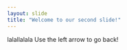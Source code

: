 ```yaml
---
layout: slide
title: "Welcome to our second slide!"
---
```

lalallalala
Use the left arrow to go back!
